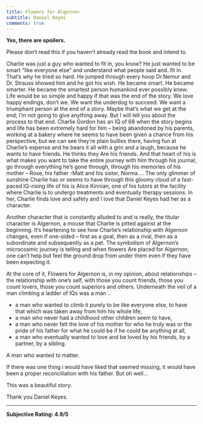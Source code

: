 ```yaml
---
title: Flowers for Algernon
subtitle: Daniel Keyes
comments: true
---
```

**Yes, there are spoilers.**
<p> Please don’t read this if you haven’t already read the book and intend to.</p>
<p>Charlie was just a guy who wanted to fit in, you know? He just wanted to be smart “like everyone else” and understand what people said and..fit in. That’s why he tried so hard. He jumped through every hoop Dr.Nemur and Dr. Strauss showed him and he got his wish. He became smart. He became smarter. He became the smartest person humankind ever possibly knew.
Life would be so simple and happy if that was the end of the story. We love happy endings, don’t we. We want the underdog to succeed. We want a triumphant person at the end of a story. Maybe that’s what we get at the end; I’m not going to give anything away. But I will tell you about the process to that end. Charlie Gordon has an IQ of 68 when the story begins and life has been extremely hard for him – being abandoned by his parents, working at a bakery where he seems to have been given a chance from his perspective, but we can see they’re plain bullies there, having fun at Charlie’s expense and he bears it all with a grin and a laugh, because he wants to have friends. He thinks they Are his friends. And that heart of his is what makes you want to take the entire journey with him through his journal, go through everything he’s gone through, through his memories of his mother – Rose, his father -Matt and his sister, Norma….
The only glimmer of sunshine Charlie has or seems to have through this gloomy cloud of a fast-paced IQ-rising life of his is Alice Kinnian, one of his tutors at the facility where Charlie is to undergo treatments and eventually therapy sessions. In her, Charlie finds love and safety and I love that Daniel Keyes had her as a character.</p>
<p>Another character that is constantly alluded to and is really, the titular character is Algernon, a mouse that Charlie is pitted against at the beginning. It’s heartening to see how Charlie’s relationship with Algernon changes, even if one-sided – first as a goal, then as a rival, then as a subordinate and subsequently as a pet. The symbolism of Algernon’s microcosmic journey is telling and when flowers Are placed for Algernon, one can’t help but feel the ground drop from under them even if they have been expecting it.</p>
<p>At the core of it, Flowers for Algernon is, in my opinion, about relationships – the relationship with one’s self, with those you count friends, those you count lovers, those you count superiors and others. Underneath the veil of a man climbing a ladder of IQs was a man ..</p>

- a man who wanted to climb it purely to be like everyone else, to have that which was taken away from him his whole life,
- a man who never had a childhood other children seem to have,
- a man who never felt the love of his mother for who he truly was or the pride of his father for what he could be if he could be anything at all,
- a man who eventually wanted to love and be loved by his friends, by a partner, by a sibling.
<p>A man who wanted to matter.</p>
<p>If there was one thing i would have liked that seemed missing, it would have been a proper reconciliation with his father. But oh well…</p>
<p>This was a beautiful story.</p>
<p>Thank you Daniel Keyes.</p>
<hr/>

**Subjective Rating: 4.9/5**